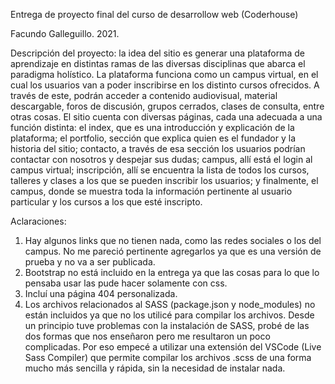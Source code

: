 Entrega de proyecto final del curso de desarrollow web (Coderhouse) 

Facundo Galleguillo. 2021.

Descripción del proyecto: la idea del sitio es generar una plataforma de aprendizaje en distintas ramas de las diversas disciplinas que 
abarca el paradigma holístico. La plataforma funciona como un campus virtual, en el cual los usuarios van a poder inscribirse en los 
distinto cursos ofrecidos. A través de este, podrán acceder a contenido audiovisual, material descargable, foros de discusión, grupos
cerrados, clases de consulta, entre otras cosas. 
El sitio cuenta con diversas páginas, cada una adecuada a una función distinta: el index, que es una introducción y explicación de la 
plataforma; el portfolio, sección que explica quien es el fundador y la historia del sitio; contacto, a través de esa sección los 
usuarios podrían contactar con nosotros y despejar sus dudas; campus, allí está el login al campus virtual; inscripción, allí se 
encuentra la lista de todos los cursos, talleres y clases a los que se pueden inscribir los usuarios; y finalmente, el campus, donde 
se muestra toda la información pertinente al usuario particular y los cursos a los que esté inscripto.

Aclaraciones: 
1. Hay algunos links que no tienen nada, como las redes sociales o los del campus. No me pareció pertinente agregarlos ya que es una 
versión de prueba y no va a ser publicada.
2. Bootstrap no está incluido en la entrega ya que las cosas para lo que lo pensaba usar las pude hacer solamente con css. 
3. Incluí una página 404 personalizada.
4. Los archivos relacionados al SASS (package.json y node_modules) no están incluidos ya que no los utilicé para compilar los 
archivos. Desde un principio tuve problemas con la instalación de SASS, probé de las dos formas que nos enseñaron pero me 
resultaron un poco complicadas. Por eso empecé a utilizar una extensión del VSCode (Live Sass Compiler) que permite compilar
los archivos .scss de una forma mucho más sencilla y rápida, sin la necesidad de instalar nada.
